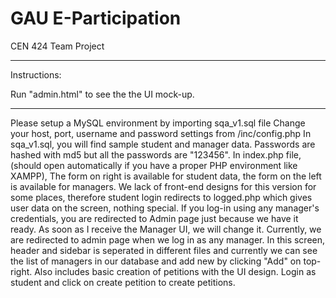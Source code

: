 # GAU E-Participation
CEN 424 Team Project

-------------

Instructions:

Run "admin.html" to see the the UI mock-up.

------------

Please setup a MySQL environment by importing sqa_v1.sql file
Change your host, port, username and password settings from /inc/config.php
In sqa_v1.sql, you will find sample student and manager data. Passwords are hashed with md5 but all the passwords are "123456".
In index.php file, (should open automatically if you have a proper PHP environment like XAMPP), The form on right is available for student data, the form on the left is available for managers.
We lack of front-end designs for this version for some places, therefore student login redirects to logged.php which gives user data on the screen, nothing special.
If you log-in using any manager's credentials, you are redirected to Admin page just because we have it ready. As soon as I receive the Manager UI, we will change it. Currently, we are redirected to admin page when we log in as any manager. In this screen, header and sidebar is seperated in different files and currently we can see the list of managers in our database and add new by clicking "Add" on top-right.
Also includes basic creation of petitions with the UI design. Login as student and click on create petition to create petitions.